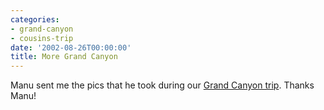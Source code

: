 ```yaml
---
categories:
- grand-canyon
- cousins-trip
date: '2002-08-26T00:00:00'
title: More Grand Canyon
---
```



Manu sent me the pics that he took during our [Grand Canyon trip](http://kurup.org/photo/album?album_id=5317&amp;page=6). Thanks Manu!
